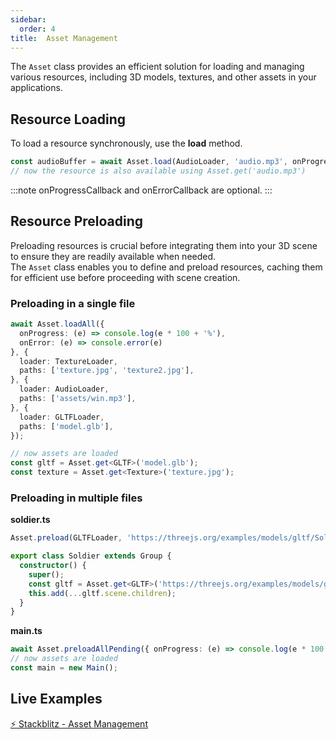 ```yaml
---
sidebar:
  order: 4
title:  Asset Management
---
```


The `Asset` class provides an efficient solution for loading and managing various resources, including 3D models, textures, and other assets in your applications.

## Resource Loading

To load a resource synchronously, use the **load** method.

```typescript
const audioBuffer = await Asset.load(AudioLoader, 'audio.mp3', onProgressCallback, onErrorCallback) as AudioBuffer;
// now the resource is also available using Asset.get('audio.mp3')
```

:::note
onProgressCallback and onErrorCallback are optional.
:::

## Resource Preloading

Preloading resources is crucial before integrating them into your 3D scene to ensure they are readily available when needed. <br />
The `Asset` class enables you to define and preload resources, caching them for efficient use before proceeding with scene creation.

### Preloading in a single file

```typescript
await Asset.loadAll({ 
  onProgress: (e) => console.log(e * 100 + '%'),
  onError: (e) => console.error(e)
}, {
  loader: TextureLoader,
  paths: ['texture.jpg', 'texture2.jpg'],
}, {
  loader: AudioLoader,
  paths: ['assets/win.mp3'],
}, {
  loader: GLTFLoader,
  paths: ['model.glb'],
});

// now assets are loaded
const gltf = Asset.get<GLTF>('model.glb');
const texture = Asset.get<Texture>('texture.jpg');
```

### Preloading in multiple files

**soldier.ts**
```typescript
Asset.preload(GLTFLoader, 'https://threejs.org/examples/models/gltf/Soldier.glb');

export class Soldier extends Group {
  constructor() {
    super();
    const gltf = Asset.get<GLTF>('https://threejs.org/examples/models/gltf/Soldier.glb');
    this.add(...gltf.scene.children);
  }
}
```

**main.ts**
```typescript
await Asset.preloadAllPending({ onProgress: (e) => console.log(e * 100 + '%'), onError: (e) => console.error(e) });
// now assets are loaded
const main = new Main();
```

## Live Examples

[⚡ Stackblitz - Asset Management](https://stackblitz.com/edit/three-ez-asset-management?file=src%2Fmain.ts) <br />